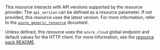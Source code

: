 
This resource interacts with API versions supported by the resource provider.
The `api_version` can be defined as a resource parameter.
If not provided, this resource uses the latest version.
For more information, refer to the [`azure_generic_resource`](/inspec/resources/azure_generic_resource/) document.

Unless defined, this resource uses the `azure_cloud` global endpoint and default values for the HTTP client.
For more information, see the [resource pack README](https://github.com/inspec/inspec-azure).
